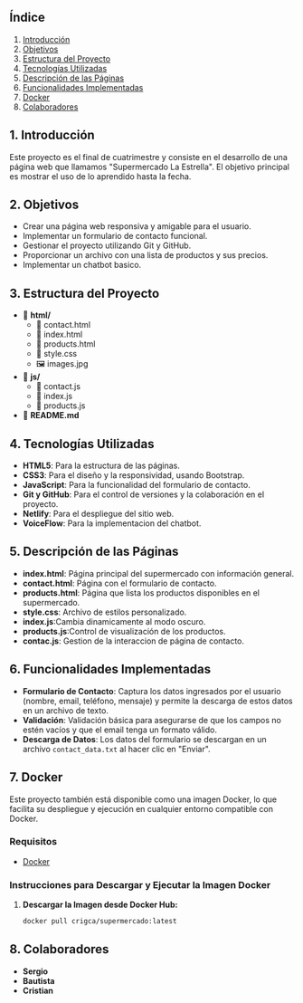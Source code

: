 
## Índice

1. [Introducción](#introducción)
2. [Objetivos](#objetivos)
3. [Estructura del Proyecto](#estructura-del-proyecto)
4. [Tecnologías Utilizadas](#tecnologías-utilizadas)
5. [Descripción de las Páginas](#descripción-de-las-páginas)
6. [Funcionalidades Implementadas](#funcionalidades-implementadas)
7. [Docker](#Docker)
8. [Colaboradores](#colaboradores)


## 1. Introducción

Este proyecto es el final de cuatrimestre y consiste en el desarrollo de una página web que llamamos "Supermercado La Estrella". El objetivo principal es mostrar el uso de lo aprendido hasta la fecha.

## 2. Objetivos
- Crear una página web responsiva y amigable para el usuario.
- Implementar un formulario de contacto funcional.
- Gestionar el proyecto utilizando Git y GitHub.
- Proporcionar un archivo con una lista de productos y sus precios.
- Implementar un chatbot basico.

## 3. Estructura del Proyecto
- 📁 **html/**
  - 📄 contact.html
  - 📄 index.html
  - 📄 products.html
  - 📄 style.css
  - 🖼️ images.jpg
- 📁 **js/**
  - 📄 contact.js
  - 📄 index.js
  - 📄 products.js
- 📄 **README.md**


##  4. Tecnologías Utilizadas
- **HTML5**: Para la estructura de las páginas.
- **CSS3**: Para el diseño y la responsividad, usando Bootstrap.
- **JavaScript**: Para la funcionalidad del formulario de contacto.
- **Git y GitHub**: Para el control de versiones y la colaboración en el proyecto.
- **Netlify**: Para el despliegue del sitio web.
- **VoiceFlow**: Para la implementacion del chatbot.

## 5. Descripción de las Páginas
- **index.html**: Página principal del supermercado con información general.
- **contact.html**: Página con el formulario de contacto.
- **products.html**: Página que lista los productos disponibles en el supermercado.
- **style.css**: Archivo de estilos personalizado.
- **index.js**:Cambia dinamicamente al modo oscuro.
- **products.js**:Control de visualización de los productos.
- **contac.js**: Gestion de la interaccion de  página de contacto.

## 6. Funcionalidades Implementadas
  - **Formulario de Contacto**: Captura los datos ingresados por el usuario (nombre, email, teléfono, mensaje) y      permite la descarga de estos datos en un archivo de texto.
  - **Validación**: Validación básica para asegurarse de que los campos no estén vacíos y que el email tenga un formato válido.
  - **Descarga de Datos**: Los datos del formulario se descargan en un archivo `contact_data.txt` al hacer clic en "Enviar".

## 7. Docker

Este proyecto también está disponible como una imagen Docker, lo que facilita su despliegue y ejecución en cualquier entorno compatible con Docker.

### Requisitos

- [Docker](https://docs.docker.com/get-docker/)

### Instrucciones para Descargar y Ejecutar la Imagen Docker

1. **Descargar la Imagen desde Docker Hub:**
   ```bash
   docker pull crigca/supermercado:latest
   
## 8. Colaboradores
- **Sergio**
- **Bautista**
- **Cristian**

